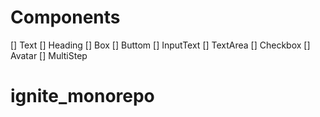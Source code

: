 # Components

[] Text
[] Heading
[] Box
[] Buttom
[] InputText
[] TextArea
[] Checkbox
[] Avatar
[] MultiStep
# ignite_monorepo
